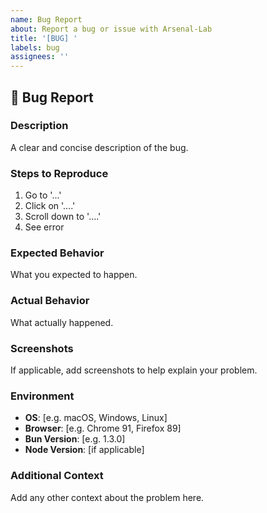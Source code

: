 ```yaml
---
name: Bug Report
about: Report a bug or issue with Arsenal-Lab
title: '[BUG] '
labels: bug
assignees: ''
---
```


## 🐛 Bug Report

### Description
A clear and concise description of the bug.

### Steps to Reproduce
1. Go to '...'
2. Click on '....'
3. Scroll down to '....'
4. See error

### Expected Behavior
What you expected to happen.

### Actual Behavior
What actually happened.

### Screenshots
If applicable, add screenshots to help explain your problem.

### Environment
- **OS**: [e.g. macOS, Windows, Linux]
- **Browser**: [e.g. Chrome 91, Firefox 89]
- **Bun Version**: [e.g. 1.3.0]
- **Node Version**: [if applicable]

### Additional Context
Add any other context about the problem here.